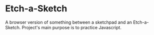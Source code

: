 # Etch-a-Sketch

A browser version of something between a sketchpad and an Etch-a-Sketch. Project's main purpose is to practice Javascript.